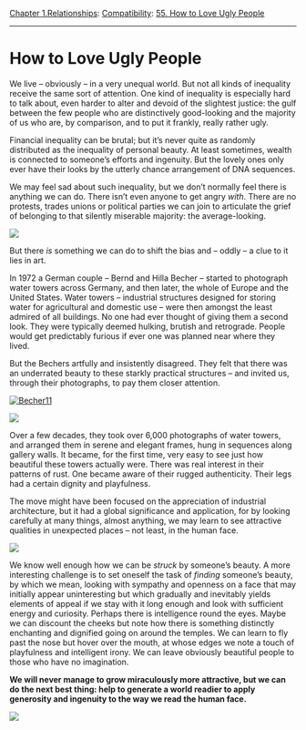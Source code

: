 [Chapter 1.Relationships](https://www.theschooloflife.com/thebookoflife/category/relationships/): [Compatibility](https://www.theschooloflife.com/thebookoflife/category/relationships/compatibility/): [55. How to Love Ugly People](https://www.theschooloflife.com/thebookoflife/how-to-love-ugly-people/)

* * *

# How to Love Ugly People

We live – obviously – in a very unequal world. But not all kinds of inequality receive the same sort of attention. One kind of inequality is especially hard to talk about, even harder to alter and devoid of the slightest justice: the gulf between the few people who are distinctively good-looking and the majority of us who are, by comparison, and to put it frankly, really rather ugly.

Financial inequality can be brutal; but it’s never quite as randomly distributed as the inequality of personal beauty. At least sometimes, wealth is connected to someone’s efforts and ingenuity. But the lovely ones only ever have their looks by the utterly chance arrangement of DNA sequences.

We may feel sad about such inequality, but we don’t normally feel there is anything we can do. There isn’t even anyone to get angry _with_. There are no protests, trades unions or political parties we can join to articulate the grief of belonging to that silently miserable majority: the average-looking.

![](https://www.theschooloflife.com/thebookoflife/wp-content/uploads/2017/02/Gustav_Klimt_061-806x1024.jpg)

But there _is_ something we can do to shift the bias and – oddly – a clue to it lies in art.

In 1972 a German couple – Bernd and Hilla Becher – started to photograph water towers across Germany, and then later, the whole of Europe and the United States. Water towers – industrial structures designed for storing water for agricultural and domestic use – were then amongst the least admired of all buildings. No one had ever thought of giving them a second look. They were typically deemed hulking, brutish and retrograde. People would get predictably furious if ever one was planned near where they lived.

But the Bechers artfully and insistently disagreed. They felt that there was an underrated beauty to these starkly practical structures – and invited us, through their photographs, to pay them closer attention.

[![Becher11](https://www.theschooloflife.com/thebookoflife/wp-content/uploads/2017/02/Becher11.jpg)](http://www.thebookoflife.org/wp-content/uploads/2017/02/Becher11.jpg)

![](http://www.thebroad.org/sites/default/files/art/becher_water_towers_e.jpg)

Over a few decades, they took over 6,000 photographs of water towers, and arranged them in serene and elegant frames, hung in sequences along gallery walls. It became, for the first time, very easy to see just how beautiful these towers actually were. There was real interest in their patterns of rust. One became aware of their rugged authenticity. Their legs had a certain dignity and playfulness.

The move might have been focused on the appreciation of industrial architecture, but it had a global significance and application, for by looking carefully at many things, almost anything, we may learn to see attractive qualities in unexpected places – not least, in the human face.

![](https://www.theschooloflife.com/thebookoflife/wp-content/uploads/2017/02/August_Macke_038-914x1024.jpg)

We know well enough how we can be _struck_ by someone’s beauty. A more interesting challenge is to set oneself the task of _finding_ someone’s beauty, by which we mean, looking with sympathy and openness on a face that may initially appear uninteresting but which gradually and inevitably yields elements of appeal if we stay with it long enough and look with sufficient energy and curiosity. Perhaps there is intelligence&nbsp;round the eyes. Maybe we can discount the cheeks but note how there is something distinctly enchanting and dignified going on around the temples. We can learn to fly past the nose but hover over the mouth, at whose edges we note a touch of playfulness and intelligent irony. We can leave obviously beautiful people to those who have no imagination.

**We will never manage to grow miraculously more&nbsp;attractive, but we can do the next best thing: help to generate a world readier to apply generosity and ingenuity to the way we read&nbsp;the human face.**

![](https://s-media-cache-ak0.pinimg.com/originals/dd/f2/39/ddf2398c876ecaa00bee60dc2c513d2c.jpg)
